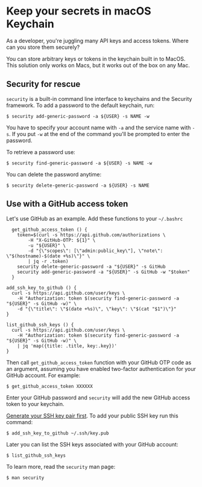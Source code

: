 # Keep your secrets in macOS Keychain

As a developer, you're juggling many API keys and access tokens. Where
can you store them securely?

You can store arbitrary keys or tokens in the keychain built in to MacOS.
This solution only works on Macs, but it works out of the box on any Mac.

## Security for rescue

`security` is a built-in command line interface to keychains and the
Security framework. To add a password to the default keychain, run:

    $ security add-generic-password -a ${USER} -s NAME -w

You have to specify your account name with `-a` and the service name with
`-s`. If you put `-w` at the end of the command you'll be prompted to
enter the password.

To retrieve a password use:

    $ security find-generic-password -a ${USER} -s NAME -w

You can delete the password anytime:

    $ security delete-generic-password -a ${USER} -s NAME

## Use with a GitHub access token

Let's use GitHub as an example. Add these functions to your `~/.bashrc`

      get_github_access_token () {
        token=$(curl -s https://api.github.com/authorizations \
            -H "X-GitHub-OTP: ${1}" \
            -u "${USER}" \
            -d "{\"scopes\": [\"admin:public_key\"], \"note\": \"$(hostname)-$(date +%s)\"}" \
            | jq -r .token)
        security delete-generic-password -a "${USER}" -s GitHub
        security add-generic-password -a "${USER}" -s GitHub -w "$token"
      }

    add_ssh_key_to_github () {
      curl -s https://api.github.com/user/keys \
        -H "Authorization: token $(security find-generic-password -a "${USER}" -s GitHub -w)" \
        -d "{\"title\": \"$(date +%s)\", \"key\": \"$(cat "$1")\"}"
    }

    list_github_ssh_keys () {
      curl -s https://api.github.com/user/keys \
        -H "Authorization: token $(security find-generic-password -a "${USER}" -s GitHub -w)" \
        | jq 'map({title: .title, key:.key})'
    }

Then call `get_github_access_token` function with your GitHub OTP code as
an argument, assuming you have enabled two-factor authentication for your
GitHub account. For example:

    $ get_github_access_token XXXXXX

Enter your GitHub password and `security` will add the new GitHub access
token to your keychain.

[Generate your SSH key pair first](/ssh.html). To add your public SSH key run
this command:

    $ add_ssh_key_to_github ~/.ssh/key.pub

Later you can list the SSH keys associated with your GitHub account:

    $ list_github_ssh_keys

To learn more, read the `security` man page:

    $ man security
